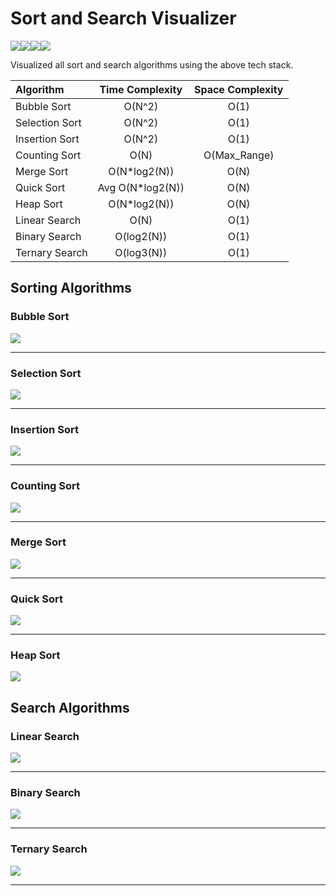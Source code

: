 # Sort and Search Visualizer
![](https://img.shields.io/badge/HTML5-E34F26?style=for-the-badge&logo=html5&logoColor=white)![](https://img.shields.io/badge/CSS3-1572B6?style=for-the-badge&logo=css3&logoColor=white)![](https://img.shields.io/badge/JavaScript-323330?style=for-the-badge&logo=javascript&logoColor=F7DF1E)![](https://img.shields.io/badge/Chart%20js-FF6384?style=for-the-badge&logo=chartdotjs&logoColor=white)

Visualized all sort and search algorithms using the above tech stack.

| Algorithm     | Time Complexity| Space Complexity |
| :------------ |:---------------:|:-----:|
| Bubble Sort   | O(N^2)          |   O(1) |
| Selection Sort| O(N^2)          |   O(1) |
| Insertion Sort| O(N^2)          |    O(1) |
| Counting Sort | O(N)            |    O(Max_Range) |
| Merge Sort    | O(N*log2(N))    |    O(N) |
| Quick Sort    | Avg O(N*log2(N))|    O(N) |
| Heap Sort     | O(N*log2(N))    |    O(N) |
| Linear Search | O(N)            |    O(1) |
| Binary Search | O(log2(N))      |    O(1) |
| Ternary Search| O(log3(N))      |    O(1) |

## Sorting Algorithms

### Bubble Sort
![](SortVisuals/BubbleSort.gif)

- - - -
### Selection Sort
![](SortVisuals/SelectionSort.gif)

- - - -
### Insertion Sort
![](SortVisuals/InsertionSort.gif)

- - - -
### Counting Sort
![](SortVisuals/CountingSort.gif)

- - - -
### Merge Sort
![](SortVisuals/MergeSort.gif)

- - - -
### Quick Sort
![](SortVisuals/QuickSort.gif)

- - - -
### Heap Sort
![](SortVisuals/HeapSort.gif)

## Search Algorithms

### Linear Search
![](SearchVisuals/LinearSearch.gif)

- - - -
### Binary Search
![](SearchVisuals/BinarySearch.gif)

- - - -
### Ternary Search
![](SearchVisuals/TernarySearch.gif)

- - - -
